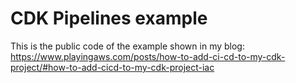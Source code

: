 # CDK Pipelines example

This is the public code of the example shown in my blog: <https://www.playingaws.com/posts/how-to-add-ci-cd-to-my-cdk-project/#how-to-add-cicd-to-my-cdk-project-iac>
